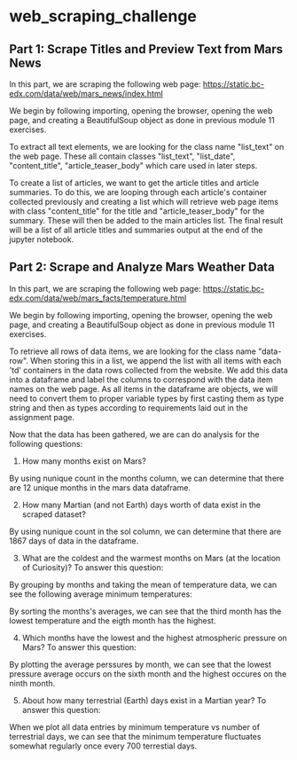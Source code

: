 # web_scraping_challenge

## Part 1: Scrape Titles and Preview Text from Mars News

In this part, we are scraping the following web page: https://static.bc-edx.com/data/web/mars_news/index.html

We begin by following importing, opening the browser, opening the web page, and creating a BeautifulSoup object as done in previous module 11 exercises.

To extract all text elements, we are looking for the class name "list_text" on the web page. These all contain classes "list_text", "list_date", "content_title", "article_teaser_body" which care used in later steps.

To create a list of articles, we want to get the article titles and article summaries. To do this, we are looping through each article's container collected previously and creating a list which will retrieve web page items with class "content_title" for the title and "article_teaser_body" for the summary. These will then be added to the main articles list. The final result will be a list of all article titles and summaries output at the end of the jupyter notebook.

## Part 2: Scrape and Analyze Mars Weather Data

In this part, we are scraping the following web page: https://static.bc-edx.com/data/web/mars_facts/temperature.html

We begin by following importing, opening the browser, opening the web page, and creating a BeautifulSoup object as done in previous module 11 exercises.

To retrieve all rows of data items, we are looking for the class name "data-row". When storing this in a list, we append the list with all items with each 'td' containers in the data rows collected from the website. We add this data into a dataframe and label the columns to correspond with the data item names on the web page. As all items in the dataframe are objects, we will need to convert them to proper variable types by first casting them as type string and then as types according to requirements laid out in the assignment page.

Now that the data has been gathered, we are can do analysis for the following questions:

1. How many months exist on Mars?

By using nunique count in the months column, we can determine that there are 12 unique months in the mars data dataframe.

2. How many Martian (and not Earth) days worth of data exist in the scraped dataset?

By using nunique count in the sol column, we can determine that there are 1867 days of data in the dataframe.

3. What are the coldest and the warmest months on Mars (at the location of Curiosity)? To answer this question:

By grouping by months and taking the mean of temperature data, we can see the following average minimum temperatures:

By sorting the months's averages, we can see that the third month has the lowest temperature and the eigth month has the highest.

4. Which months have the lowest and the highest atmospheric pressure on Mars? To answer this question:

By plotting the average perssures by month, we can see that the lowest pressure average occurs on the sixth month and the highest occures on the ninth month.

5. About how many terrestrial (Earth) days exist in a Martian year? To answer this question:

When we plot all data entries by minimum temperature vs number of terrestrial days, we can see that the minimum temperature fluctuates somewhat regularly once every 700 terrestial days.

